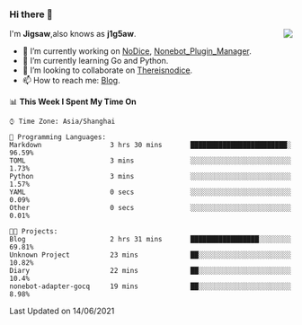 ### Hi there 👋

<a href="#">
  <img align="right" src="https://github-readme-stats.vercel.app/api?username=j1g5awi&count_private=true&show_icons=true&title_color=80070B&text_color=B3B3B3&bg_color=212121&icon_color=80070B" />
</a>

I'm **Jigsaw**,also knows as **j1g5aw**.

- 🔭 I’m currently working on [NoDice](https://github.com/thereisnodice/nodice2), [Nonebot_Plugin_Manager](https://github.com/Jigsaw111/nonebot_plugin_manager).
- 🌱 I’m currently learning Go and Python.
- 👯 I’m looking to collaborate on [Thereisnodice](https://github.com/thereisnodice).
- 📫 How to reach me: [Blog](https://blog.maddestroyer.xyz/).

<!--START_SECTION:waka-->
📊 **This Week I Spent My Time On** 

```text
⌚︎ Time Zone: Asia/Shanghai

💬 Programming Languages: 
Markdown                 3 hrs 30 mins       ████████████████████████░   96.59% 
TOML                     3 mins              ░░░░░░░░░░░░░░░░░░░░░░░░░   1.73% 
Python                   3 mins              ░░░░░░░░░░░░░░░░░░░░░░░░░   1.57% 
YAML                     0 secs              ░░░░░░░░░░░░░░░░░░░░░░░░░   0.09% 
Other                    0 secs              ░░░░░░░░░░░░░░░░░░░░░░░░░   0.01%

🐱‍💻 Projects: 
Blog                     2 hrs 31 mins       █████████████████░░░░░░░░   69.81% 
Unknown Project          23 mins             ██░░░░░░░░░░░░░░░░░░░░░░░   10.82% 
Diary                    22 mins             ██░░░░░░░░░░░░░░░░░░░░░░░   10.4% 
nonebot-adapter-gocq     19 mins             ██░░░░░░░░░░░░░░░░░░░░░░░   8.98%

```


 Last Updated on 14/06/2021
<!--END_SECTION:waka-->
